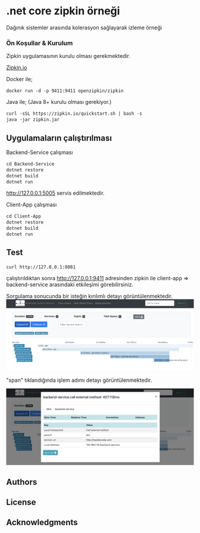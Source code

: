 # .net core zipkin örneği

Dağınık sistemler arasında kolerasyon sağlayarak izleme örneği


### Ön Koşullar & Kurulum

Zipkin uygulamasının kurulu olması gerekmektedir. 

[Zipkin.io](https://zipkin.io/pages/quickstart.html)

Docker ile;
```
docker run -d -p 9411:9411 openzipkin/zipkin
```

Java ile; (Java 8+ kurulu olması gerekiyor.)

```
curl -sSL https://zipkin.io/quickstart.sh | bash -s
java -jar zipkin.jar
```


## Uygulamaların çalıştırılması

Backend-Service çalışması
```
cd Backend-Service
dotnet restore
dotnet build
dotnet run

```
http://127.0.0.1:5005 servis edilmektedir.

Client-App çalışması

```
cd Client-App
dotnet restore
dotnet build
dotnet run
```

## Test

````
curl http://127.0.0.1:8081

````
çalıştırıldıktan sonra http://127.0.0.1:9411 adresinden zipkin ile client-app => backend-service arasındaki
etkileşimi görebilirsiniz.

Sorgulama sonucunda bir isteğin kırılımlı detayı görüntülenmektedir.
![Dashboard](zipkin-1.png)

"span" tıklandığında işlem adımı detayı görüntülenmektedir.

![Dashboard](zipkin-2.png)


## Authors


## License


## Acknowledgments

